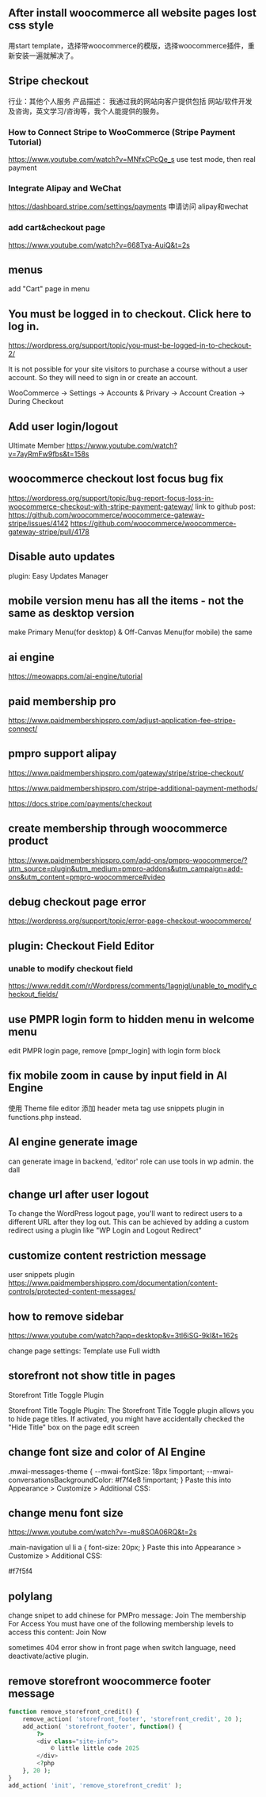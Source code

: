 ## After install woocommerce all website pages lost css style
用start template，选择带woocommerce的模版，选择woocommerce插件，重新安装一遍就解决了。

## Stripe checkout
行业：其他个人服务
产品描述：
我通过我的网站向客户提供包括 网站/软件开发及咨询，英文学习/咨询等，我个人能提供的服务。

### How to Connect Stripe to WooCommerce (Stripe Payment Tutorial)
https://www.youtube.com/watch?v=MNfxCPcQe_s
use test mode, then real payment

### Integrate Alipay and WeChat
https://dashboard.stripe.com/settings/payments
申请访问 alipay和wechat

### add cart&checkout page
https://www.youtube.com/watch?v=668Tya-AuiQ&t=2s

## menus
add "Cart" page in menu

## You must be logged in to checkout. Click here to log in.
https://wordpress.org/support/topic/you-must-be-logged-in-to-checkout-2/

It is not possible for your site visitors to purchase a course without a user account. So they will need to sign in or create an account.

WooCommerce -> Settings -> Accounts & Privary -> Account Creation -> During Checkout



## Add user login/logout
Ultimate Member
https://www.youtube.com/watch?v=7ayRmFw9fbs&t=158s


## woocommerce checkout lost focus bug fix
https://wordpress.org/support/topic/bug-report-focus-loss-in-woocommerce-checkout-with-stripe-payment-gateway/
link to github post: https://github.com/woocommerce/woocommerce-gateway-stripe/issues/4142
https://github.com/woocommerce/woocommerce-gateway-stripe/pull/4178


## Disable auto updates
plugin: Easy Updates Manager


## mobile version menu has all the items - not the same as desktop version
make Primary Menu(for desktop) & Off-Canvas Menu(for mobile) the same



## ai engine
https://meowapps.com/ai-engine/tutorial



## paid membership pro
https://www.paidmembershipspro.com/adjust-application-fee-stripe-connect/

## pmpro support alipay
https://www.paidmembershipspro.com/gateway/stripe/stripe-checkout/

https://www.paidmembershipspro.com/stripe-additional-payment-methods/

https://docs.stripe.com/payments/checkout


## create membership through woocommerce product
https://www.paidmembershipspro.com/add-ons/pmpro-woocommerce/?utm_source=plugin&utm_medium=pmpro-addons&utm_campaign=add-ons&utm_content=pmpro-woocommerce#video



## debug checkout page error
https://wordpress.org/support/topic/error-page-checkout-woocommerce/



## plugin: Checkout Field Editor
### unable to modify checkout field
https://www.reddit.com/r/Wordpress/comments/1agnjgl/unable_to_modify_checkout_fields/

## use PMPR login form to hidden menu in welcome menu
edit PMPR login page, remove  [pmpr_login] with login form block

## fix mobile zoom in cause by input field in AI Engine
使用 Theme file editor 添加 header meta tag
<meta name="viewport" content="initial-scale=1.0,minimum-scale=1.0,maximum-scale=1.0,width=device-width, user-scalable=no" />
use snippets plugin in functions.php instead.

## AI engine generate image
can generate image in backend, 'editor' role can use tools in wp admin.
the dall

## change url after user logout
To change the WordPress logout page, you'll want to redirect users to a different URL after they log out. This can be achieved by adding a custom redirect using a plugin like "WP Login and Logout Redirect"


## customize content restriction message
user snippets plugin
https://www.paidmembershipspro.com/documentation/content-controls/protected-content-messages/


## how to remove sidebar
https://www.youtube.com/watch?app=desktop&v=3tl6iSG-9kI&t=162s

change page settings: Template use Full width

## storefront not show title in pages

Storefront Title Toggle Plugin

Storefront Title Toggle Plugin: The Storefront Title Toggle plugin allows you to hide page titles. If activated, you might have accidentally checked the "Hide Title" box on the page edit screen


## change font size and color of AI Engine
.mwai-messages-theme {
    --mwai-fontSize: 18px !important;
    --mwai-conversationsBackgroundColor: #f7f4e8 !important;
}
Paste this into Appearance > Customize > Additional CSS:

## change menu font size
https://www.youtube.com/watch?v=-mu8SOA06RQ&t=2s

.main-navigation ul li a {
	font-size: 20px;
}
Paste this into Appearance > Customize > Additional CSS:

#f7f5f4


## polylang 

change snipet to add chinese for PMPro message:
Join The membership For Access
You must have one of the following membership levels to access this content:
Join Now

sometimes 404 error show in front page when switch language, need deactivate/active plugin.

## remove storefront woocommerce footer message

```php
function remove_storefront_credit() {
    remove_action( 'storefront_footer', 'storefront_credit', 20 );
    add_action( 'storefront_footer', function() {
        ?>
        <div class="site-info">
            © little little code 2025
        </div>
        <?php
    }, 20 );
}
add_action( 'init', 'remove_storefront_credit' );
```